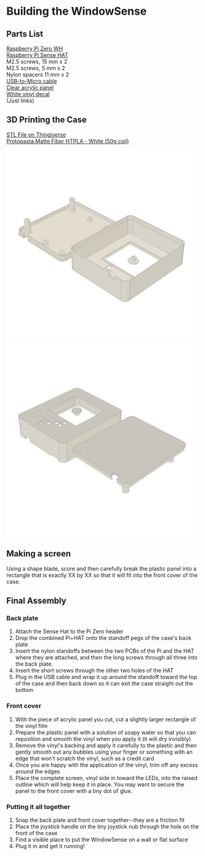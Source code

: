 # Building the WindowSense

## Parts List
[Raspberry Pi Zero WH](https://www.adafruit.com/product/3708)  
[Raspberry Pi Sense HAT](https://www.adafruit.com/product/2738)  
M2.5 screws, 15 mm x 2  
M2.5 screws, 5 mm x 2  
Nylon spacers 11 mm x 2  
[USB-to-Micro cable](https://www.amazon.com/dp/B07WLRNGZR/ref=cm_sw_em_r_mt_dp_vM6.FbT507SBY?_encoding=UTF8&psc=1)  
[Clear acrylic panel](https://www.homedepot.com/p/OPTIX-8-in-x-10-in-x-0-050-in-Clear-Non-Glare-Acrylic-Sheet-1X09241A/300085223)  
[White vinyl decal](https://www.michaels.com/oracal-631-exhibition-cal-vinyl/M10498459.html?dwvar_M10498459_size=12%22%20x%2012%22&dwvar_M10498459_color=Turquoise)  
(Just links)

## 3D Printing the Case

[STL File on Thingiverse](https://www.thingiverse.com/thing:4724704)  
[Protopasta Matte Fiber HTPLA - White (50g coil)](https://www.proto-pasta.com/collections/all/products/matte-fiber-htpla-white)

![WindowSense Case Inside](Media/WindowSense_case_inside_1080.jpeg)
![WindowSense Case Outside](Media/WindowSense_case_outside_1080.jpeg)

## Making a screen

Using a shape blade, score and then carefully break the plastic panel into a rectangle that is exactly XX by XX so that it will fit into the front cover of the case.

## Final Assembly

### Back plate 
1. Attach the Sense Hat to the Pi Zero header
2. Drop the combined Pi+HAT onto the standoff pegs of the case's back plate
3. Insert the nylon standoffs between the two PCBs of the Pi and the HAT where they are attached, and then the long screws through all three into the back plate.
4. Insert the short screws through the other two holes of the HAT
5. Plug in the USB cable and wrap it up around the standoff toward the top of the case and then back down so it can exit the case straight out the bottom

### Front cover
1. With the piece of acrylic panel you cut, cut a slightly larger rectangle of the vinyl film
2. Prepare the plastic panel with a solution of soapy water so that you can reposition and smooth the vinyl when you apply it (it will dry invisibly)
3. Remove the vinyl's backing and apply it carefully to the plastic and then gently smooth out any bubbles using your finger or something with an edge that won't scratch the vinyl, such as a credit card
4. Once you are happy with the application of the vinyl, trim off any excess around the edges
5. Place the complete screen, vinyl side in toward the LEDs, into the raised outline which will help keep it in place.  You may want to secure the panel to the front cover with a tiny dot of glue.

### Putting it all together
1. Snap the back plate and front cover together--they are a friction fit
2. Place the joystick handle on the tiny joystick nub through the hole on the front of the case
3. Find a visible place to put the WindowSense on a wall or flat surface
4. Plug it in and get it running!
